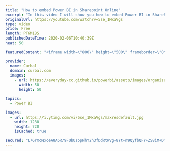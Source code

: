 ```yaml
---
title: "How to embed Power BI in Sharepoint Online"
excerpt: "In this video I will show you how to embed Power BI in SharePoint online.  To be able to do that you need the following: 1. A Power BI Pro license 2. Sharepoint Online 3. First Release activated in Office 365 4. Create a new site   Looking for a download file? Go to our Download Center: https://curbal.com/donwload-center"
originalUrl: https://youtube.com/watch?v=5se_1MxaVgs
type: video
price: Free
length: PT6M18S
publishedDateTime: 2020-02-06T10:40:39Z
heat: 50

featuredContent: "<iframe width=\"800\" height=\"500\" frameborder=\"0\" src=\"https://www.youtube.com/embed/5se_1MxaVgs\" allow=\"accelerometer; autoplay; encrypted-media; gyroscope; picture-in-picture\" allowfullscreen></iframe>"

provider:
  name: Curbal
  domain: curbal.com
  images:
    - url: https://everyday-cc.github.io/powerbi/assets/images/organizations/curbal.com-50x50.jpg
      width: 50
      height: 50

topics:
  - Power BI

images:
  - url: https://i.ytimg.com/vi/5se_1MxaVgs/maxresdefault.jpg
    width: 1280
    height: 720
    isCached: true

secured: "L7GrXcNxoeA8A6R/9FQbUzopHhY2h3fDdRtWVg+8Yt+n9QyfbQFY+ZS8iM+DmVv4WkdNrKwMQDLOhNj5m+cmEoX8DSKKAWgZIPyx3Pt9hZk3VqkE62te6/fMXNg0rvejFRcU/HWB9XjhLdDrz8Hr2v0fEZC0EVt3Kpaj9GzbClTX/WNbyrri/X7Uni2fMUqiWBiLUbHI4pEAvy6fYGbTtIZkrHnAzXymY0wlKDdUNLVujbVWr/7DOwN0p6GjgC9rmS6Ttbym7tBsA4wzRgF5vfa5gbbeN81N1nPpYjbM/3pY8r8Fzi80sEVJhzmuKf6wUn7T6vUMVSXwhzu0YJpz0GlPM1O337sYMNGflcqeSJUVvPaxQsvF4Ut0xIaFbrtMdMvum+5QHTfXEQ2XeTON1iwic356IyDGhkewZWwgmtY=;Z+er3aOY4rLRGREGguhwxQ=="
---
```


